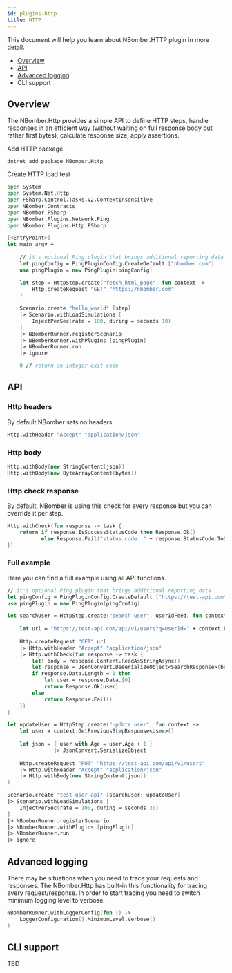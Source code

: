 ```yaml
---
id: plugins-http
title: HTTP
---
```


This document will help you learn about NBomber.HTTP plugin in more detail.

- [Overview](plugins-http#overview)
- [API](plugins-http#api)
- [Advanced logging](plugins-http#advanced-logging)
- CLI support

## Overview

The NBomber.Http provides a simple API to define HTTP steps, handle responses in an efficient way (without waiting on full response body but rather first bytes), calculate response size, apply assertions.

Add HTTP package

```code
dotnet add package NBomber.Http
```

Create HTTP load test

```fsharp title="Program.fs"
open System
open System.Net.Http
open FSharp.Control.Tasks.V2.ContextInsensitive
open NBomber.Contracts
open NBomber.FSharp
open NBomber.Plugins.Network.Ping
open NBomber.Plugins.Http.FSharp

[<EntryPoint>]
let main argv =
        
    // it's optional Ping plugin that brings additional reporting data
    let pingConfig = PingPluginConfig.CreateDefault ["nbomber.com"]
    use pingPlugin = new PingPlugin(pingConfig)

    let step = HttpStep.create("fetch_html_page", fun context ->
        Http.createRequest "GET" "https://nbomber.com"                       
    )
    
    Scenario.create "hello_world" [step]     
    |> Scenario.withLoadSimulations [
        InjectPerSec(rate = 100, during = seconds 10)
    ]
    |> NBomberRunner.registerScenario
    |> NBomberRunner.withPlugins [pingPlugin]
    |> NBomberRunner.run
    |> ignore

    0 // return an integer exit code
```

## API

### Http headers

By default NBomber sets no headers.

```fsharp
Http.withHeader "Accept" "application/json"
```

### Http body

```fsharp
Http.withBody(new StringContent(json))
Http.withBody(new ByteArrayContent(bytes))
```

### Http check response

By default, NBomber is using this check for every response but you can override it per step.

```fsharp
Http.withCheck(fun response -> task {
    return if response.IsSuccessStatusCode then Response.Ok() 
           else Response.Fail("status code: " + response.StatusCode.ToString())
})
```

### Full example

Here you can find a full example using all API functions.

```fsharp
// it's optional Ping plugin that brings additional reporting data
let pingConfig = PingPluginConfig.CreateDefault ["https://test-api.com"]
use pingPlugin = new PingPlugin(pingConfig)

let searchUser = HttpStep.create("search user", userIdFeed, fun context ->
    
    let url = "https://test-api.com/api/v1/users?q=userId=" + context.FedItem
    
    Http.createRequest "GET" url
    |> Http.withHeader "Accept" "application/json"
    |> Http.withCheck(fun response -> task {
        let! body = response.Content.ReadAsStringAsync()
        let response = JsonConvert.DeserializeObject<SearchResponse>(body)
        if response.Data.Length = 1 then
            let user = response.Data.[0]
            return Response.Ok(user)
        else
            return Response.Fail()
    })
)

let updateUser = HttpStep.create("update user", fun context -> 
    let user = context.GetPreviousStepResponse<User>()
    
    let json = { user with Age = user.Age + 1 } 
               |> JsonConvert.SerializeObject
        
    Http.createRequest "PUT" "https://test-api.com/api/v1/users"
    |> Http.withHeader "Accept" "application/json"
    |> Http.withBody(new StringContent(json))
)

Scenario.create "test-user-api" [searchUser; updateUser]     
|> Scenario.withLoadSimulations [
    InjectPerSec(rate = 100, during = seconds 30)
]
|> NBomberRunner.registerScenario
|> NBomberRunner.withPlugins [pingPlugin]
|> NBomberRunner.run
|> ignore
```

## Advanced logging

There may be situations when you need to trace your requests and responses. The NBomber.Http has built-in this functionality for tracing every request/response. In order to start tracing you need to switch minimum logging level to verbose.

```fsharp
NBomberRunner.withLoggerConfig(fun () ->
    LoggerConfiguration().MinimumLevel.Verbose()
)
```

## CLI support

TBD